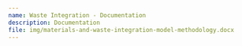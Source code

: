 ```yaml
---
name: Waste Integration - Documentation
description: Documentation
file: img/materials-and-waste-integration-model-methodology.docx
---
```

